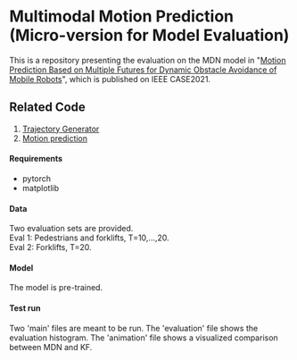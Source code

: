 # Multimodal Motion Prediction (Micro-version for Model Evaluation)
This is a repository presenting the evaluation on the MDN model in "[Motion Prediction Based on Multiple Futures for Dynamic Obstacle Avoidance of Mobile Robots](https://ieeexplore.ieee.org/document/9551463)", which is published on IEEE CASE2021. <br />

## Related Code
1. [Trajectory Generator](https://github.com/Woodenonez/TrajGenAvo_NMPC_OpEn)
2. [Motion prediction](https://github.com/Woodenonez/SimMotionPred_MDN_Pytorch)

#### Requirements
- pytorch
- matplotlib 

#### Data
Two evaluation sets are provided. <br />
Eval 1: Pedestrians and forklifts, T=10,...,20. <br />
Eval 2: Forklifts, T=20.

#### Model
The model is pre-trained.

#### Test run
Two 'main' files are meant to be run. The 'evaluation' file shows the evaluation histogram. The 'animation' file shows a visualized comparison between MDN and KF.
